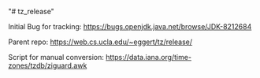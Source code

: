 "# tz_release" 

Initial Bug for tracking:
https://bugs.openjdk.java.net/browse/JDK-8212684

Parent repo:
https://web.cs.ucla.edu/~eggert/tz/release/

Script for manual conversion:
https://data.iana.org/time-zones/tzdb/ziguard.awk